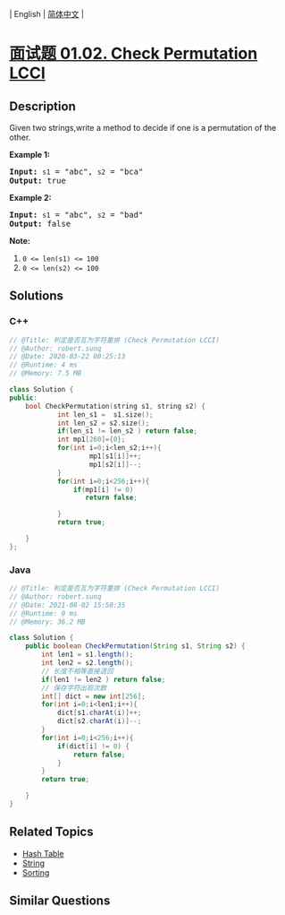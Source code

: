 
| English | [简体中文](README.md) |

# [面试题 01.02. Check Permutation LCCI](https://leetcode.cn//problems/check-permutation-lcci/)

## Description

<p>Given two strings,write a method to decide if one is a permutation of the other.</p>

<p><strong>Example 1:</strong></p>

<pre>
<strong>Input: </strong><code>s1</code> = &quot;abc&quot;, <code>s2</code> = &quot;bca&quot;
<strong>Output: </strong>true
</pre>

<p><strong>Example 2:</strong></p>

<pre>
<strong>Input: </strong><code>s1</code> = &quot;abc&quot;, <code>s2</code> = &quot;bad&quot;
<strong>Output: </strong>false
</pre>

<p><strong>Note:</strong></p>

<ol>
	<li><code>0 &lt;= len(s1) &lt;= 100 </code></li>
	<li><code>0 &lt;= len(s2) &lt;= 100</code></li>
</ol>


## Solutions


### C++

```C++
// @Title: 判定是否互为字符重排 (Check Permutation LCCI)
// @Author: robert.sunq
// @Date: 2020-03-22 00:25:13
// @Runtime: 4 ms
// @Memory: 7.5 MB

class Solution {
public:
    bool CheckPermutation(string s1, string s2) {
            int len_s1 =  s1.size();
            int len_s2 = s2.size();
            if(len_s1 != len_s2 ) return false;
            int mp1[260]={0};
            for(int i=0;i<len_s2;i++){
                    mp1[s1[i]]++;
                    mp1[s2[i]]--;
            }
            for(int i=0;i<256;i++){
                if(mp1[i] != 0)
                   return false;

            }
            return true;

    }
};
```



### Java

```Java
// @Title: 判定是否互为字符重排 (Check Permutation LCCI)
// @Author: robert.sunq
// @Date: 2021-08-02 15:50:35
// @Runtime: 0 ms
// @Memory: 36.2 MB

class Solution {
    public boolean CheckPermutation(String s1, String s2) {
        int len1 = s1.length();
        int len2 = s2.length();
        // 长度不相等直接退回
        if(len1 != len2 ) return false;
        // 保存字符出现次数
        int[] dict = new int[256];
        for(int i=0;i<len1;i++){
            dict[s1.charAt(i)]++;
            dict[s2.charAt(i)]--;
        }
        for(int i=0;i<256;i++){
            if(dict[i] != 0) {
                return false;
            }
        }
        return true;

    }
}
```



## Related Topics

- [Hash Table](https://leetcode.cn//tag/hash-table)
- [String](https://leetcode.cn//tag/string)
- [Sorting](https://leetcode.cn//tag/sorting)

## Similar Questions



